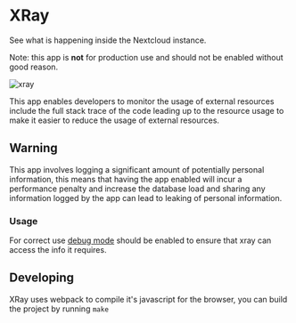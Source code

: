# XRay

See what is happening inside the Nextcloud instance.

Note: this app is **not** for production use and should not be enabled without good reason. 

![xray](https://github.com/icewind1991/xray/raw/master/screenshots/xray.png)

This app enables developers to monitor the usage of external resources include the
full stack trace of the code leading up to the resource usage to make it easier to
reduce the usage of external resources.

## Warning

This app involves logging a significant amount of potentially personal information,
this means that having the app enabled will incur a performance penalty and increase
the database load and sharing any information logged by the app can lead to leaking of
personal information.

### Usage

For correct use [debug mode](https://docs.nextcloud.com/server/12/developer_manual/general/debugging.html)
should be enabled to ensure that xray can access the info it requires.

## Developing

XRay uses webpack to compile it's javascript for the browser, you can build the
project by running `make`
